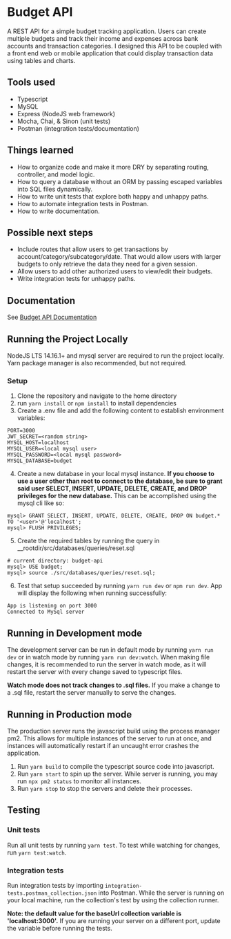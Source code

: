 # Budget API

A REST API for a simple budget tracking application. Users can create multiple budgets and track their income and expenses across bank accounts and transaction categories. I designed this API to be coupled with a front end web or mobile application that could display transaction data using tables and charts.

## Tools used

- Typescript
- MySQL
- Express (NodeJS web framework)
- Mocha, Chai, & Sinon (unit tests)
- Postman (integration tests/documentation)

## Things learned

- How to organize code and make it more DRY by separating routing, controller, and model logic.
- How to query a database without an ORM by passing escaped variables into SQL files dynamically.
- How to write unit tests that explore both happy and unhappy paths.
- How to automate integration tests in Postman.
- How to write documentation.

## Possible next steps

- Include routes that allow users to get transactions by account/category/subcategory/date. That would allow users with larger budgets to only retrieve the data they need for a given session.
- Allow users to add other authorized users to view/edit their budgets.
- Write integration tests for unhappy paths.

## Documentation

See [Budget API Documentation](https://documenter.getpostman.com/view/14663488/TzJuAdH2)

## Running the Project Locally

NodeJS LTS 14.16.1+ and mysql server are required to run the project locally. Yarn package manager is also recommended, but not required.

### Setup

1. Clone the repository and navigate to the home directory
2. run `yarn install` or `npm install` to install dependencies
3. Create a .env file and add the following content to establish environment variables:

```
PORT=3000
JWT_SECRET=<random string>
MYSQL_HOST=localhost
MYSQL_USER=<local mysql user>
MYSQL_PASSWORD=<local mysql password>
MYSQL_DATABASE=budget
```

4. Create a new database in your local mysql instance. **If you choose to use a user other than root to connect to the database, be sure to grant said user SELECT, INSERT, UPDATE, DELETE, CREATE, and DROP privileges for the new database.** This can be accomplished using the mysql cli like so:

```
mysql> GRANT SELECT, INSERT, UPDATE, DELETE, CREATE, DROP ON budget.* TO '<user>'@'localhost';
mysql> FLUSH PRIVILEGES;
```

5. Create the required tables by running the query in \_\_rootdir/src/databases/queries/reset.sql

```
# current directory: budget-api
mysql> USE budget;
mysql> source ./src/databases/queries/reset.sql;
```

6. Test that setup succeeded by running `yarn run dev` or `npm run dev`. App will display the following when running successfully:

```
App is listening on port 3000
Connected to MySql server
```

## Running in Development mode

The development server can be run in default mode by running `yarn run dev` or in watch mode by running `yarn run dev:watch`. When making file changes, it is recommended to run the server in watch mode, as it will restart the server with every change saved to typescript files.

**Watch mode does not track changes to .sql files.** If you make a change to a .sql file, restart the server manually to serve the changes.

## Running in Production mode

The production server runs the javascript build using the process manager pm2. This allows for multiple instances of the server to run at once, and instances will automatically restart if an uncaught error crashes the application.

1. Run `yarn build` to compile the typescript source code into javascript.
2. Run `yarn start` to spin up the server. While server is running, you may run `npx pm2 status` to monitor all instances.
3. Run `yarn stop` to stop the servers and delete their processes.

## Testing

### Unit tests

Run all unit tests by running `yarn test`. To test while watching for changes, run `yarn test:watch`.

### Integration tests

Run integration tests by importing `integration-tests.postman_collection.json` into Postman. While the server is running on your local machine, run the collection's test by using the collection runner.

**Note: the default value for the baseUrl collection variable is 'localhost:3000'.** If you are running your server on a different port, update the variable before running the tests.
